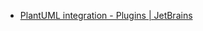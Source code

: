 - [PlantUML integration - Plugins | JetBrains](https://plugins.jetbrains.com/plugin/7017-plantuml-integration)
